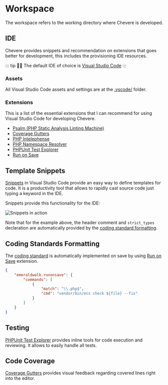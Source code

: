# Workspace

The workspace refers to the working directory where Chevere is developed.

## IDE

Chevere provides snippets and recommendation on extensions that goes better for development, this includes the provisioning IDE resources.

::: tip
🧔🏾 The default IDE of choice is [Visual Studio Code](https://code.visualstudio.com/)
:::

### Assets

All Visual Studio Code assets and settings are at the [.vscode/](https://github.com/chevere/chevere/tree/main/.vscode) folder.

### Extensions

This is a list of the essential extensions that I can recommend for using Visual Studio Code for developing Chevere.

* [Psalm (PHP Static Analysis Linting Machine)](https://marketplace.visualstudio.com/items?itemName=getpsalm.psalm-vscode-plugin)
* [Coverage Gutters](https://marketplace.visualstudio.com/items?itemName=ryanluker.vscode-coverage-gutters)
* [PHP Intelephense](https://marketplace.visualstudio.com/items?itemName=bmewburn.vscode-intelephense-client)
* [PHP Namespace Resolver](https://marketplace.visualstudio.com/items?itemName=MehediDracula.php-namespace-resolver)
* [PHPUnit Test Explorer](https://marketplace.visualstudio.com/items?itemName=recca0120.vscode-phpunit)
* [Run on Save](https://marketplace.visualstudio.com/items?itemName=emeraldwalk.RunOnSave)

## Template Snippets

[Snippets](https://code.visualstudio.com/docs/editor/userdefinedsnippets) in Visual Studio Code provide an easy way to define templates for code. It is a productivity tool that allows to rapidly cast source code just typing a keyword in the IDE.

Snippets provide this functionality for the IDE:

![Snippets in action](./../../src/screen/snippets-in-action.gif "Snippets in action")

Note that for the example above, the header comment and `strict_types` declaration are automatically provided by the [coding standard formatting](#coding-standards-formatting).

## Coding Standards Formatting

The [coding standard](../standard/coding.md) is automatically implemented on save by using [Run on Save](https://marketplace.visualstudio.com/items?itemName=emeraldwalk.RunOnSave) extension.

```json
{
    "emeraldwalk.runonsave": {
        "commands": [
            {
                "match": "\\.php$",
                "cmd": "vendor/bin/ecs check ${file} --fix"
            }
        ]
    }
}
```

## Testing

[PHPUnit Test Explorer](https://marketplace.visualstudio.com/items?itemName=recca0120.vscode-phpunit) provides inline tools for code execution and reviewing. It allows to easily handle all tests.

## Code Coverage

[Coverage Gutters](https://marketplace.visualstudio.com/items?itemName=ryanluker.vscode-coverage-gutters) provides visual feedback regarding covered lines right into the editor.
